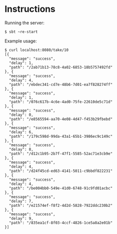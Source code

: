 Instructions
============

Running the server:

    $ sbt ~re-start

Example usage:

    $ curl localhost:8080/take/10
    [{
      "message": "success",
      "delay": 1,
      "path": "/2ab71b13-78c8-4a02-6853-18b5757492fd"
    }, {
      "message": "success",
      "delay": 4,
      "path": "/ebdec341-cd7e-48b6-7d01-ea7f828274ff"
    }, {
      "message": "success",
      "delay": 1,
      "path": "/076c617b-4c6e-4ad0-75fe-22610de5c71d"
    }, {
      "message": "success",
      "delay": 0,
      "path": "/e8565594-aa70-4e08-4d47-f453b29fbebd"
    }, {
      "message": "success",
      "delay": 6,
      "path": "/179c598d-99da-43a1-65b1-3986ec9c149c"
    }, {
      "message": "success",
      "delay": 8,
      "path": "/d12c1b95-2b7f-47f1-5585-52ac71e3cb9e"
    }, {
      "message": "success",
      "delay": 4,
      "path": "/d24f45cd-ed63-4141-5011-c9bbdf822231"
    }, {
      "message": "success",
      "delay": 4,
      "path": "/be004bb0-549e-41d0-6748-91c9fd01acbc"
    }, {
      "message": "success",
      "delay": 7,
      "path": "/e21574ef-f8f2-4d2d-5828-7922ddc230b2"
    }, {
      "message": "success",
      "delay": 9,
      "path": "/835ea1cf-8f03-4ccf-4826-1ce5a8a2e01b"
    }]
